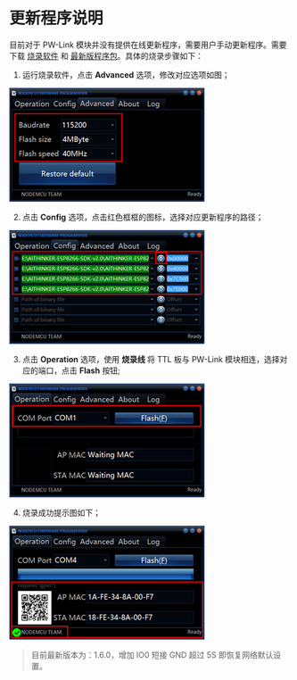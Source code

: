 # 更新程序说明

目前对于 PW-Link 模块并没有提供在线更新程序，需要用户手动更新程序。需要下载 [烧录软件](http://fw.cuav.net/pc/) 和 [最新版程序包](http://fw.cuav.net/pc/)。具体的烧录步骤如下：
 
 1. 运行烧录软件，点击 **Advanced** 选项，修改对应选项如图；
 
  ![](/images/pwlink-update-advanced.png)
  
 2. 点击 **Config** 选项，点击红色框框的图标，选择对应更新程序的路径；
 
  ![](/images/pwlink-update-config.png)
  
 3. 点击 **Operation** 选项，使用 **烧录线** 将 TTL 板与 PW-Link 模块相连，选择对应的端口，点击 **Flash** 按钮;
  
  ![](/images/pwlink-update-operation.png)
  
 4. 烧录成功提示图如下；
 
  ![](/images/pwlink-update-msg.png)
 
> 目前最新版本为：1.6.0，增加 IO0 短接 GND 超过 5S 即恢复网络默认设置。